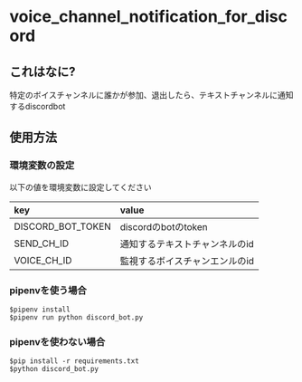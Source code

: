 # voice_channel_notification_for_discord

## これはなに?

特定のボイスチャンネルに誰かが参加、退出したら、テキストチャンネルに通知するdiscordbot

## 使用方法

### 環境変数の設定
以下の値を環境変数に設定してください

|key|value|
|:-|:-|
|DISCORD_BOT_TOKEN| discordのbotのtoken|
|SEND_CH_ID|通知するテキストチャンネルのid|
|VOICE_CH_ID|監視するボイスチャンエンルのid|


### pipenvを使う場合

```
$pipenv install
$pipenv run python discord_bot.py
```

### pipenvを使わない場合

```
$pip install -r requirements.txt
$python discord_bot.py
```

